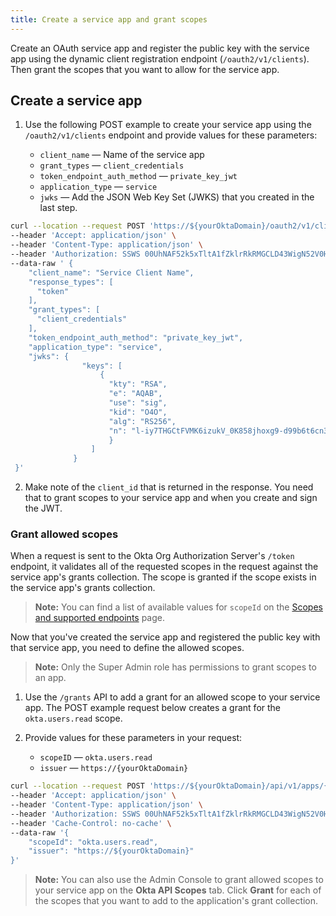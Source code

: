 ```yaml
---
title: Create a service app and grant scopes
---
```


Create an OAuth service app and register the public key with the service app using the dynamic client registration endpoint (`/oauth2/v1/clients`). Then grant the scopes that you want to allow for the service app.

## Create a service app

1. Use the following POST example to create your service app using the `/oauth2/v1/clients` endpoint and provide values for these parameters:

    * `client_name` &mdash; Name of the service app
    * `grant_types` &mdash; `client_credentials`
    * `token_endpoint_auth_method` &mdash; `private_key_jwt`
    * `application_type` &mdash; `service`
    * `jwks` &mdash; Add the JSON Web Key Set (JWKS) that you created in the <GuideLink link="../create-publicprivate-keypair">last step</GuideLink>.

```bash
curl --location --request POST 'https://${yourOktaDomain}/oauth2/v1/clients' \
--header 'Accept: application/json' \
--header 'Content-Type: application/json' \
--header 'Authorization: SSWS 00UhNAF52k5xTltA1fZklrRkRMGCLD43WigN52V0HY' \
--data-raw ' {
    "client_name": "Service Client Name",
    "response_types": [
      "token"
    ],
    "grant_types": [
      "client_credentials"
    ],
    "token_endpoint_auth_method": "private_key_jwt",
    "application_type": "service",
    "jwks": {
                "keys": [
                    {
                      "kty": "RSA",
                      "e": "AQAB",
                      "use": "sig",
                      "kid": "O4O",
                      "alg": "RS256",
                      "n": "l-iy7THGCtFVMK6izukV_0K858jhoxg9-d99b6t6cn3Ydy6jNrHl5_OrisCpdJvzTVskQ8XrJulKkPa91JVTPIhCWvVHIKyi43qlLEJE4t0qF1hkUL1Qyhl3cM-oXtyKu9MHBqSSBoMokLSlaOAa_Lx6yDGsCy-ZWSwGdxH5zuygOX1k3tpotbZ7773uFMPEK-6Ol7v0_E9PY-lPUK8M6nH_DNp3TIqn6h2W0r_L2N-M5HBGbfUf0xWtoV5yyRpde6tsA8XnsSjBfR-N_e2xItrQ3uJ5Fk5MdWoZBw5hLNtcUkOt9qbwv6WlLl0UEBEl9dzwJKWEYmoJg3Gai6Z5-w"
                      }
                  ]
              }
 }'
```

2. Make note of the `client_id` that is returned in the response. You need that to grant scopes to your service app and when you create and sign the JWT.

### Grant allowed scopes

When a request is sent to the Okta Org Authorization Server's `/token` endpoint, it validates all of the requested scopes in the request against the service app's grants collection. The scope is granted if the scope exists in the service app's grants collection.

> **Note:** You can find a list of available values for `scopeId` on the [Scopes and supported endpoints](/docs/guides/implement-oauth-for-okta/scopes/) page.

Now that you've created the service app and registered the public key with that service app, you need to define the allowed scopes.

> **Note:** Only the Super Admin role has permissions to grant scopes to an app.

1. Use the `/grants` API to add a grant for an allowed scope to your service app. The POST example request below creates a grant for the `okta.users.read` scope.

2. Provide values for these parameters in your request:

    * `scopeID` &mdash; `okta.users.read`
    * `issuer` &mdash; `https://{yourOktaDomain}`<br>

```bash
curl --location --request POST 'https://${yourOktaDomain}/api/v1/apps/{serviceappclient_id}/grants' \
--header 'Accept: application/json' \
--header 'Content-Type: application/json' \
--header 'Authorization: SSWS 00UhNAF52k5xTltA1fZklrRkRMGCLD43WigN52V0HY' \
--header 'Cache-Control: no-cache' \
--data-raw '{
    "scopeId": "okta.users.read",
    "issuer": "https://${yourOktaDomain}"
}'
```

> **Note:** You can also use the Admin Console to grant allowed scopes to your service app on the **Okta API Scopes** tab. Click **Grant** for each of the scopes that you want to add to the application's grant collection.

<NextSectionLink/>
